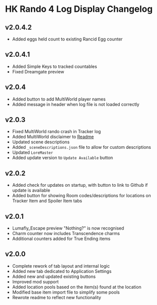 # HK Rando 4 Log Display Changelog

## v2.0.4.2

- Added eggs held count to existing Rancid Egg counter

## v2.0.4.1

- Added Simple Keys to tracked countables
- Fixed Dreamgate preview

## v2.0.4

- Added button to add MultiWorld player names
- Added message in header when log file is not loaded correctly

## v2.0.3

- Fixed MultiWorld rando crash in Tracker log
- Added MultiWorld disclaimer to [Readme](https://github.com/blu-sta/HK-Rando-4-Log-Display/blob/main/README.md#multiWorld-disclaimer)
- Updated scene descriptions
- Added `_sceneDescriptions.json` file to allow for custom descriptions
- Updated `LoreMaster`
- Added update version to `Update Available` button

## v2.0.2

- Added check for updates on startup, with button to link to Github if update is available
- Added button for showing Room codes/descriptions for locations on Tracker Item and Spoiler Item tabs

## v2.0.1

- Lumafly_Escape preview "Nothing?" is now recognised
- Charm counter now includes Transcendence charms
- Additional counters added for True Ending items

## v2.0.0

- Complete rework of tab layout and internal logic
- Added new tab dedicated to Application Settings
- Added new and updated existing buttons
- Improved mod support
- Added location pools based on the item(s) found at the location
- Modified base item import file to simplify some pools
- Rewrote readme to reflect new functionality
